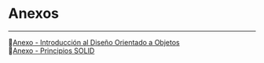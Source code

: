 # Anexos

---

:open_file_folder:[Anexo - Introducción al Diseño Orientado a Objetos ](introduccion.md)  
:open_file_folder:[Anexo - Principios SOLID ](solid.md)
